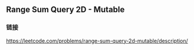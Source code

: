 ## Range Sum Query 2D - Mutable  
### 链接  
https://leetcode.com/problems/range-sum-query-2d-mutable/description/
